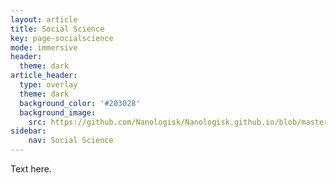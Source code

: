 ```yaml
---
layout: article
title: Social Science
key: page-socialscience
mode: immersive
header:
  theme: dark
article_header:
  type: overlay
  theme: dark
  background_color: '#203028'
  background_image:
    src: https://github.com/Nanologisk/Nanologisk.github.io/blob/master/pictures/socialscience.jpg
sidebar:
    nav: Social Science
---
```


Text here.
<!--more-->
